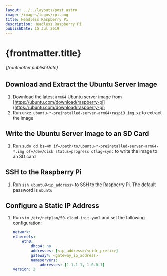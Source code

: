 ```yaml
---
layout: ../../layouts/post.astro
image: /images/logos/rpi.png
title: Headless Raspberry Pi
description: Headless Raspberry Pi
publishDate: 15 Jul 2019
---
```


# {frontmatter.title}

###### {frontmatter.publishDate}

## Download and Extract the Ubuntu Server Image

1. Download the latest `arm64` Ubuntu server image from [https://ubuntu.com/download/raspberry-pi](https://ubuntu.com/download/raspberry-pi)
2. Run `unxz ubuntu-*-preinstalled-server-arm64+raspi3.img.xz` to extract the image

## Write the Ubuntu Server Image to an SD Card

1. Run `sudo dd bs=4M if=/path/to/ubuntu-*-preinstalled-server-arm64-*.img of=/dev/disk status=progress oflag=sync` to write the image to an SD card

## SSH to the Raspberry Pi

1. Run `ssh ubuntu@<ip_address>` to SSH to the Raspberry Pi. The default password is `ubuntu`

## Configure a Static IP Address

1. Run `vim /etc/netplan/50-cloud-init.yaml` and set the following configuration:

    ```yaml
    network:
    ethernets:
        eth0:
            dhcp4: no
            addresses: [<ip_address>/<cidr_prefix>]
            gateway4: <gateway_ip_address>
            nameservers:
                addresses: [1.1.1.1, 1.0.0.1]
    version: 2
    ```
